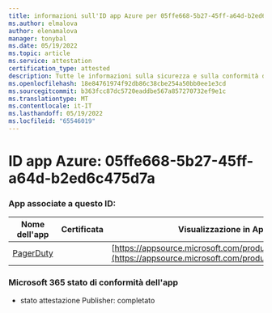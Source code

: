 ```yaml
---
title: informazioni sull'ID app Azure per 05ffe668-5b27-45ff-a64d-b2ed6c475d7a
ms.author: elmalova
author: elenamalova
manager: tonybal
ms.date: 05/19/2022
ms.topic: article
ms.service: attestation
certification_type: attested
description: Tutte le informazioni sulla sicurezza e sulla conformità disponibili per 05ffe668-5b27-45ff-a64d-b2ed6c475d7a.
ms.openlocfilehash: 18e84761974f92db86c38cbe254a50bb0ee1e3cd
ms.sourcegitcommit: b363fcc87dc5720eaddbe567a857270732ef9e1c
ms.translationtype: MT
ms.contentlocale: it-IT
ms.lasthandoff: 05/19/2022
ms.locfileid: "65546019"
---
```

# <a name="azure-app-id-05ffe668-5b27-45ff-a64d-b2ed6c475d7a"></a>ID app Azure: 05ffe668-5b27-45ff-a64d-b2ed6c475d7a


### <a name="apps-associated-with-this-id"></a>App associate a questo ID:
| **Nome dell'app** | **Certificata** | **Visualizzazione in AppSource** |
|--------------|---------------|-----------------------|
| [PagerDuty](../forward/WA200001637.md) |  | [https://appsource.microsoft.com/product/office/WA200001637](https://appsource.microsoft.com/product/office/WA200001637) |

### <a name="microsoft-365-app-compliance-status"></a>Microsoft 365 stato di conformità dell'app
- stato attestazione Publisher: completato
